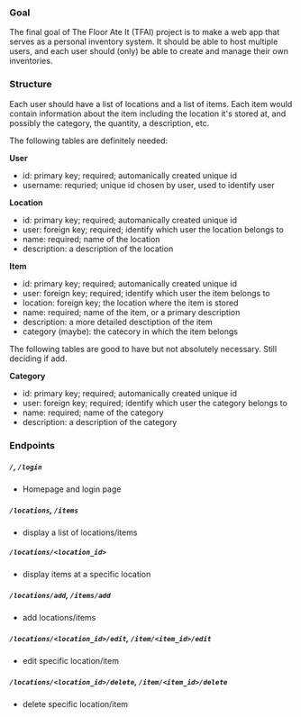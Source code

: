 ### Goal

The final goal of The Floor Ate It (TFAI) project is to make a web app that serves as a personal inventory system. It should be able to host multiple users, and each user should (only) be able to create and manage their own inventories.

 

### Structure

Each user should have a list of locations and a list of items. Each item would contain information about the item including the location it's stored at, and possibly the category, the quantity, a description, etc.

The following tables are definitely needed:

**User**
- id: primary key; required; automanically created unique id
- username: requried; unique id chosen by user, used to identify user

**Location**
- id: primary key; required; automanically created unique id
- user: foreign key; required; identify which user the location belongs to
- name: required; name of the location
- description: a description of the location

**Item**
- id: primary key; required; automanically created unique id
- user: foreign key; required; identify which user the item belongs to
- location: foreign key; the location where the item is stored
- name: required; name of the item, or a primary description
- description: a more detailed desctiption of the item
- category (maybe): the catecory in which the item belongs


The following tables are good to have but not absolutely necessary. Still deciding if add.

**Category**
- id: primary key; required; automanically created unique id
- user: foreign key; required; identify which user the category belongs to
- name: required; name of the category
- description: a description of the category



### Endpoints

##### `/`, `/login`
- Homepage and login page

##### `/locations`, `/items`
- display a list of locations/items

##### `/locations/<location_id>`
- display items at a specific location

##### `/locations/add`, `/items/add`
- add locations/items

##### `/locations/<location_id>/edit`, `/item/<item_id>/edit`
- edit specific location/item

##### `/locations/<location_id>/delete`, `/item/<item_id>/delete`
- delete specific location/item
